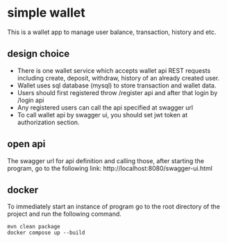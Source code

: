 # simple wallet
This is a wallet app to manage user balance, transaction, history and etc.

## design choice
- There is one wallet service which accepts wallet api REST requests including create, deposit, withdraw, history of an already created user.
- Wallet uses sql database (mysql) to store transaction and wallet data.
- Users should first registered throw /register api and after that login by /login api
- Any registered users can call the api specified at swagger url
- To call wallet api by swagger ui, you should set jwt token at authorization section.

## open api
The swagger url for api definition and calling those, after starting the program, go to the following link:
http://localhost:8080/swagger-ui.html

## docker
To immediately start an instance of program go to the root directory of the project and run the following command.
```
mvn clean package
docker compose up --build
```

